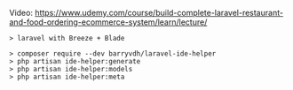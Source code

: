 Video: https://www.udemy.com/course/build-complete-laravel-restaurant-and-food-ordering-ecommerce-system/learn/lecture/

```
> laravel with Breeze + Blade

> composer require --dev barryvdh/laravel-ide-helper
> php artisan ide-helper:generate
> php artisan ide-helper:models
> php artisan ide-helper:meta

```